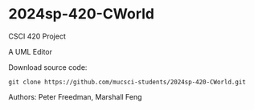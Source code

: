 # 2024sp-420-CWorld

CSCI 420 Project

A UML Editor

Download source code:

```git clone https://github.com/mucsci-students/2024sp-420-CWorld.git```

Authors: Peter Freedman, Marshall Feng